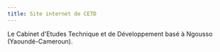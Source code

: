 ```yaml
---
title: Site internet de CETD
---
```


Le Cabinet d'Etudes Technique et de Développement basé à Ngousso (Yaoundé-Cameroun).
